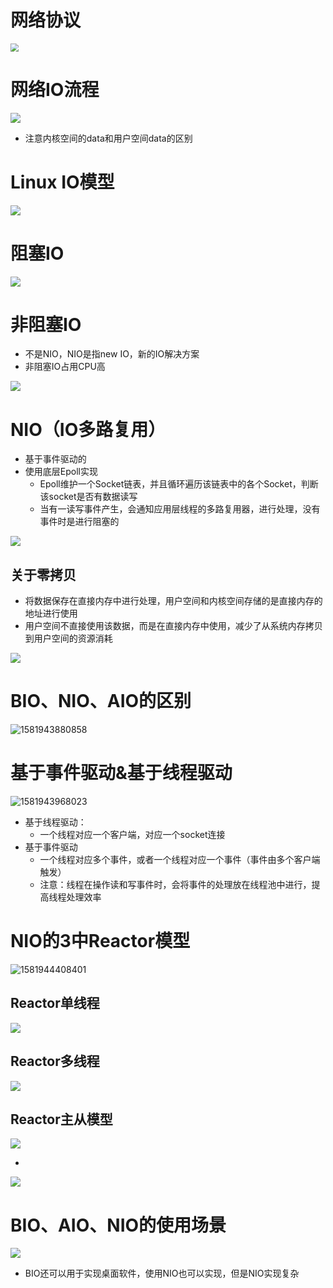 # 网络协议

<img src="img/x77.png" style="zoom:80%;" />



# 网络IO流程

![](img/x78.png)

- 注意内核空间的data和用户空间data的区别



# Linux IO模型

![](img/x79.png) 



# 阻塞IO

![](img/x80.png)



# 非阻塞IO

- 不是NIO，NIO是指new IO，新的IO解决方案
- 非阻塞IO占用CPU高

![](img/x81.png)



# NIO（IO多路复用）

- 基于事件驱动的
- 使用底层Epoll实现
  - Epoll维护一个Socket链表，并且循环遍历该链表中的各个Socket，判断该socket是否有数据读写
  - 当有一读写事件产生，会通知应用层线程的多路复用器，进行处理，没有事件时是进行阻塞的

![](img/x82.png)



## 关于零拷贝

- 将数据保存在直接内存中进行处理，用户空间和内核空间存储的是直接内存的地址进行使用
- 用户空间不直接使用该数据，而是在直接内存中使用，减少了从系统内存拷贝到用户空间的资源消耗

![](img/x83.png)





# BIO、NIO、AIO的区别

![1581943880858](img/x84.png)



# 基于事件驱动&基于线程驱动

![1581943968023](img/x85.png)

- 基于线程驱动：
  - 一个线程对应一个客户端，对应一个socket连接
- 基于事件驱动
  - 一个线程对应多个事件，或者一个线程对应一个事件（事件由多个客户端触发）
  - 注意：线程在操作读和写事件时，会将事件的处理放在线程池中进行，提高线程处理效率





# NIO的3中Reactor模型

![1581944408401](img/x86.png)



## Reactor单线程

![](img/x88.png)





## Reactor多线程

![](img/x89.png)



## Reactor主从模型

![](img/x90.png)

- 

![](img/x87.png)



# BIO、AIO、NIO的使用场景

![](img/x91.png) 

- BIO还可以用于实现桌面软件，使用NIO也可以实现，但是NIO实现复杂